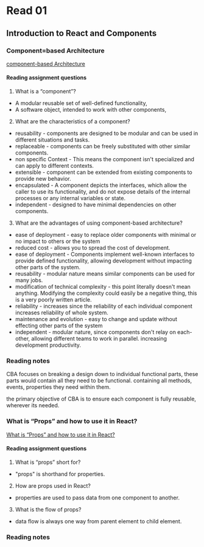 # Read 01

## Introduction to React and Components

### Component=based Architecture

[component-based Architecture](https://www.tutorialspoint.com/software_architecture_design/component_based_architecture.htm)

#### Reading assignment questions

1. What is a “component”?

- A modular reusable set of well-defined functionality,
- A software object, intended to work with other components,

2. What are the characteristics of a component?

- reusability - components are designed to be modular and can be used in different situations and tasks.
- replaceable - components can be freely substituted with other similar components.
- non specific Context - This means the component isn't specialized and can apply to different contexts.
- extensible - component can be extended from existing components to provide new behavior.
- encapsulated - A component depicts the interfaces, which allow the caller to use its functionality, and do not expose details of the internal processes or any internal variables or state.
- independent - designed to have minimal dependencies on other components.

3. What are the advantages of using component-based architecture?

- ease of deployment - easy to replace older components with minimal or no impact to others or the system
- reduced cost - allows you to spread the cost of development.
- ease of deployment - Components implement well-known interfaces to provide defined functionality, allowing development without impacting other parts of the system.
- reusability - modular nature means similar components can be used for many jobs.
- modification of technical complexity - this point literally doesn't mean anything. Modifying the complexity could easily be a negative thing, this is a very poorly written article.
- reliability - increases since the reliability of each individual component increases reliability of whole system.
- maintenance and evolution - easy to change and update without effecting other parts of the system
- independent - modular nature, since components don't relay on each-other, allowing different teams to work in parallel. increasing development productivity.

### Reading notes

CBA focuses on breaking a design down to individual functional parts, these parts would contain all they need to be functional.
containing all methods, events, properties they need within them.

the primary objective of CBA is to ensure each component is fully reusable, wherever its needed.

### What is “Props” and how to use it in React?

[What is “Props” and how to use it in React?](https://itnext.io/what-is-props-and-how-to-use-it-in-react-da307f500da0)

#### Reading assignment questions

1. What is “props” short for?

- "props" is shorthand for properties.

2. How are props used in React?

- properties are used to pass data from one component to another.

3. What is the flow of props?

- data flow is always one way from parent element to child element.

### Reading notes
